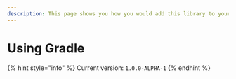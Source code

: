 ```yaml
---
description: This page shows you how you would add this library to your Gradle Project!
---
```


# Using Gradle

{% hint style="info" %}
Current version: `1.0.0-ALPHA-1`
{% endhint %}
